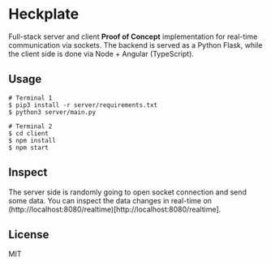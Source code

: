 # Heckplate

Full-stack server and client **Proof of Concept** implementation for real-time communication via sockets. The backend is served as a Python Flask, while the client side is done via Node + Angular (TypeScript).

Usage
----
```
# Terminal 1
$ pip3 install -r server/requirements.txt
$ python3 server/main.py

# Terminal 2
$ cd client
$ npm install
$ npm start
```

Inspect
----
The server side is randomly going to open socket connection and send some data. You can inspect the data changes in real-time on (http://localhost:8080/realtime)[http://localhost:8080/realtime].

License
----
MIT
